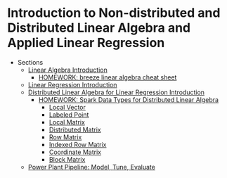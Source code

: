 Introduction to Non-distributed and Distributed Linear Algebra and Applied Linear Regression
======= 
    
* Sections 
    * [Linear Algebra Introduction](09_LinearAlgebraIntro/017_LAlgIntro.md)
        * [HOMEWORK: breeze linear algebra cheat sheet](../db/xtraResources/LinearAlgebra/LAlgCheatSheet.md)
    * [Linear Regression Introduction](10_LinearRegressionIntro/018_LinRegIntro.md)
    * [Distributed Linear Algebra for Linear Regression Introduction](10_LinearRegressionIntro/019_DistLAlgForLinRegIntro.md)
        * [HOMEWORK: Spark Data Types for Distributed Linear Algebra](../db/xtraResources/ProgGuides1_6/MLlibProgrammingGuide/dataTypes/000_dataTypesProgGuide.md)
            * [Local Vector](../db/xtraResources/ProgGuides1_6/MLlibProgrammingGuide/dataTypes/001_LocalVector.md)
            * [Labeled Point](../db/xtraResources/ProgGuides1_6/MLlibProgrammingGuide/dataTypes/002_LabeledPoint.md)
            * [Local Matrix](../db/xtraResources/ProgGuides1_6/MLlibProgrammingGuide/dataTypes/003_LocalMatrix.md)
            * [Distributed Matrix](../db/xtraResources/ProgGuides1_6/MLlibProgrammingGuide/dataTypes/004_DistributedMatrix.md)
            * [Row Matrix](../db/xtraResources/ProgGuides1_6/MLlibProgrammingGuide/dataTypes/005_RowMatrix.md)
            * [Indexed Row Matrix](../db/xtraResources/ProgGuides1_6/MLlibProgrammingGuide/dataTypes/006_IndexedRowMatrix.md)
            * [Coordinate Matrix](../db/xtraResources/ProgGuides1_6/MLlibProgrammingGuide/dataTypes/007_CoordinateMatrix.md)
            * [Block Matrix](../db/xtraResources/ProgGuides1_6/MLlibProgrammingGuide/dataTypes/008_BlockMatrix.md)
    * [Power Plant Pipeline: Model, Tune, Evaluate](11_MLlibModelTuneEvaluate/020_PowerPlantPipeline_02ModelTuneEvaluate)

